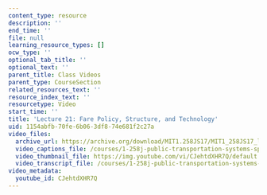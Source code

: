 ```yaml
---
content_type: resource
description: ''
end_time: ''
file: null
learning_resource_types: []
ocw_type: ''
optional_tab_title: ''
optional_text: ''
parent_title: Class Videos
parent_type: CourseSection
related_resources_text: ''
resource_index_text: ''
resourcetype: Video
start_time: ''
title: 'Lecture 21: Fare Policy, Structure, and Technology'
uid: 1154abfb-70fe-6b06-3df8-74e681f2c27a
video_files:
  archive_url: https://archive.org/download/MIT1.258JS17/MIT1_258JS17_lec21_300k.mp4
  video_captions_file: /courses/1-258j-public-transportation-systems-spring-2017/d0aabc38ec185989b5c722aabf3ed8df_CJehtdXHR7Q.vtt
  video_thumbnail_file: https://img.youtube.com/vi/CJehtdXHR7Q/default.jpg
  video_transcript_file: /courses/1-258j-public-transportation-systems-spring-2017/ec94be3b8a3e785f20727736ace0abc2_CJehtdXHR7Q.pdf
video_metadata:
  youtube_id: CJehtdXHR7Q
---
```

